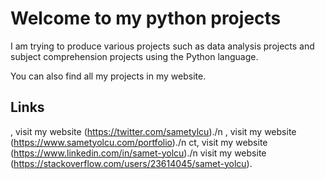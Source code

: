 
# Welcome to my python projects

I am trying to produce various projects such as data analysis projects and subject comprehension projects using the Python language. 

You can also find all my projects in my website.

## Links

, visit my website (https://twitter.com/sametylcu)./n
, visit my website (https://www.sametyolcu.com/portfolio)./n
ct, visit my website (https://www.linkedin.com/in/samet-yolcu)./n
 visit my website (https://stackoverflow.com/users/23614045/samet-yolcu).
